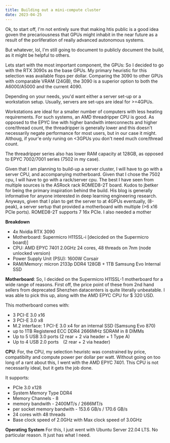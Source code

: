 ```yaml
---
title: Building out a mini-compute cluster
date: 2023-04-25
---
```


Ok, to start off, I'm not entirely sure that making htis public is a good idea goven the precariousness that GPUs might inhabit in the near future as a result of the porliferation of really advanced autonomous systems.

But whatever, lol, I'm still going to document to publicly document the build, as it might be helpful to others.

Lets start with the most important component, the GPUs:
So I decided to go with the RTX 3090s as the base GPUs. My primary heuristic for this selection was available flops per dollar. Comparing the 3090 to other GPUs with comparable VRAM (24GB), the 3090 is a superior option to both the A6000/A5000 and the current 4090.


Depending on your needs, you'd want either a server set-up or a workstation setup. Usually, servers are set-ups are ideal for >=4GPUs. 



Workstations are ideal for a smaller number of computers with less heating requirements. For such systems, an AMD threadripper CPU is good. As opposed to the EPYC line with higher bandwith interconnects and higher core/thread count, the threadripper is generally lower and this doesn't necessarily negate performance for most users, but in our case it might. Althoug, if your'e only runing on <3GPUs you don't need much core/thread count. 

The threadripper series also has lower RAM capacity at 128GB, as opposed to EPYC 7002/7001 series (7502 in my case).




Given that I am planning to build-up a server cluster, I will have to go with a server CPU, and accompanying motherboard. Given that I chose the 7502 cpu, I will have to go with a rack/server cpu. The best I have seen from multiple sources is the ASRock rack ROMED8-2T board. Kudos to jbetker for being the primary inspiration behind the build. His blog is generally informative for anyone interested in deep learning engineering research.
Anyways, given that I plan to get the server to at 4GPUs eventually, (8-peak), a server sertup that provided a motherboard with multiple (>6 x16 PCIe ports). ROMED8-2T supports 7 16x PCIe. I also needed a mother



**Breakdown**
- 4x Nvidia RTX 3090 
- Motherboard: Supermicro H11SSL-i [decicded on the Supermicro board)]
- CPU: AMD EPYC 7401 2.0GHz 24 cores, 48 threads on 7nm (node unlocked version)
- Power Supply Unit (PSU): 1600W Corsair
- RAM/Memory: micron 2133p DDR4 128GB + 1TB Samsung Evo Internal SSD


**Motherboard**:
So, I decided on the Supermicro H11SSL-1 motherboard for a wide range of reasons. First off, the price point of these from 2nd hand sellers from deprecated Shenzhen datacenters is quite literally unbeatable.
I was able to pick this up, along with the AMD EPYC CPU for $ 320 USD.

This motherboard comes with: 
-  3 PCI-E 3.0 x16
- 3 PCI-E 3.0 x8
- M.2 interface: 1 PCI-E 3.0 x4 for an internal SSD (Samsung Evo 870)
- up to 1TB Registered ECC DDR4 2666MHz SDRAM in 8 DIMMs
- Up to 5 USB 3.0 ports (2 rear + 2 via header + 1 Type A)
- Up to 4 USB 2.0 ports (2 rear + 2 via header)


**CPU**:
For, the CPU, my selection heuristc was constrained by price, compatibilty and compute power per dollar per watt. Without going on too long of a rant about this, I went with the AMD EPYC 7401. This CPU is not necessarily ideal, but it gets the job done.

It supports:
- PCIe 3.0 x128
- System Memory Type DDR4
- Memory Channels - 8
- memory bandwith - 2400MT/s / 2666MT/s
- per socket memory bandwith - 153.6 GB/s / 170.6 GB/s
- 24 cores with 48 threads
- Base clock speed of 2.0GHz with Max clock speed of 3.0GHz


**Operating System**
For this, I just went with Ubuntu Server 22.04 LTS. No particular reason. It just has what I need. 




